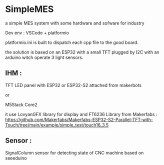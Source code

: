 # SimpleMES
 a simple MES system with some hardware and sofware for industry

Dev env : VSCode + platformio

platformio.ini is built to dispatch each cpp file to the good board.


the solution is based on an ESP32 with a small TFT plugged by I2C with an arduino witch operate 3 light sensors.


 ## IHM :

 TFT LED panel with ESP32 or ESP32-S2 attached from makerbots

 or 
 
 M5Stack Core2

 it use LovyanGFX library for display
 and 
FT6236 Library from Makerfabs :
https://github.com/Makerfabs/Makerfabs-ESP32-S2-Parallel-TFT-with-Touch/tree/main/example/simple_test/touch16_3.5

 ## Sensor :

 SignalColumn sensor for detecting state of CNC machine based on seeeduino


